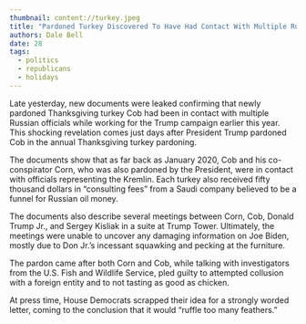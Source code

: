 ```yaml
---
thumbnail: content://turkey.jpeg
title: "Pardoned Turkey Discovered To Have Had Contact With Multiple Russian Officials While Working For Trump Campaign"
authors: Dale Bell
date: 28
tags:
  - politics
  - republicans
  - holidays
---
```


Late yesterday, new documents were leaked confirming that newly pardoned Thanksgiving turkey Cob had been in contact with multiple Russian officials while working for the Trump campaign earlier this year. This shocking revelation comes just days after President Trump pardoned Cob in the annual Thanksgiving turkey pardoning.

The documents show that as far back as January 2020, Cob and his co-conspirator Corn, who was also pardoned by the President, were in contact with officials representing the Kremlin. Each turkey also received fifty thousand dollars in “consulting fees” from a Saudi company believed to be a funnel for Russian oil money. 

The documents also describe several meetings between Corn, Cob, Donald Trump Jr., and Sergey Kisliak in a suite at Trump Tower. Ultimately, the meetings were unable to uncover any damaging information on Joe Biden, mostly due to Don Jr.’s incessant squawking and pecking at the furniture. 

The pardon came after both Corn and Cob, while talking with investigators from the U.S. Fish and Wildlife Service, pled guilty to attempted collusion with a foreign entity and to not tasting as good as chicken.

At press time, House Democrats scrapped their idea for a strongly worded letter, coming to the conclusion that it would “ruffle too many feathers.”
